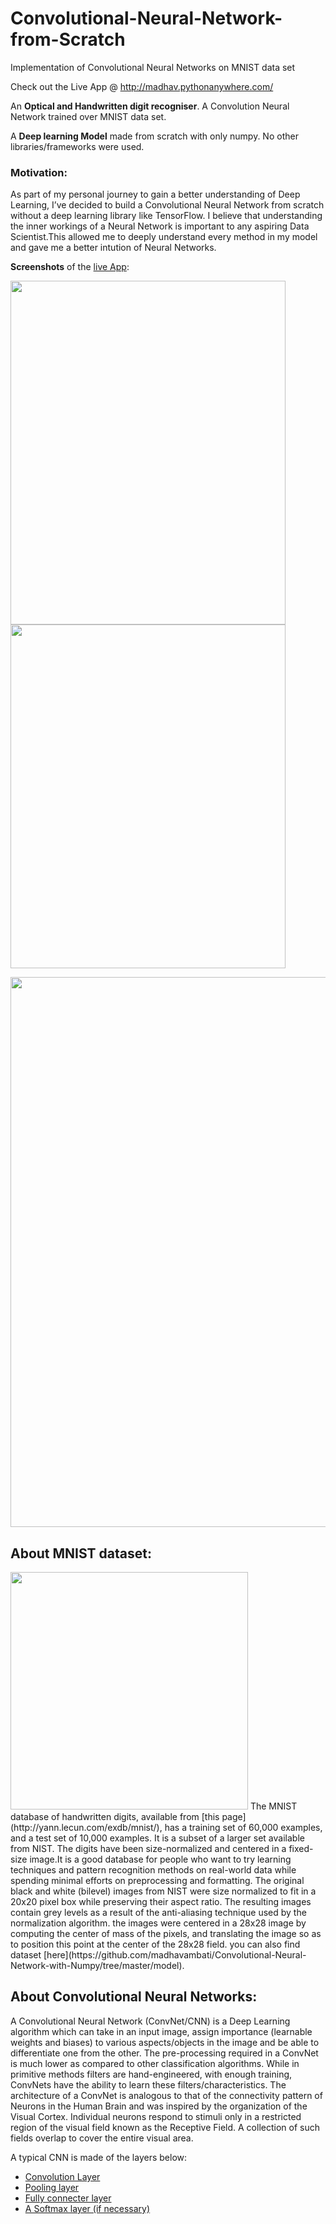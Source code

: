 # Convolutional-Neural-Network-from-Scratch
Implementation of Convolutional Neural Networks on MNIST data set 

Check out the Live App @ http://madhav.pythonanywhere.com/



An **Optical and Handwritten digit recogniser**. A Convolution Neural Network trained over MNIST data set. 

A **Deep learning Model** made from scratch with only numpy. No other libraries/frameworks were used. 

### Motivation:
As part of my personal journey to gain a better understanding of Deep Learning, I’ve decided to build a Convolutional Neural Network from scratch without a deep learning library like TensorFlow. I believe that understanding the inner workings of a Neural Network is important to any aspiring Data Scientist.This allowed me to deeply understand every method in my model and gave me a better intution of Neural Networks.

**Screenshots** of the [live App](http://madhav.pythonanywhere.com/):


<img src="https://user-images.githubusercontent.com/27866638/55739815-73978b00-5a47-11e9-8a81-f967ab9edf97.png" width = "440" height="550"><img src="https://user-images.githubusercontent.com/27866638/55740223-3da6d680-5a48-11e9-8614-d984f024afe3.png" width = "440" height="550">

<img src="https://user-images.githubusercontent.com/27866638/55741277-86f82580-5a4a-11e9-98a8-abcc085a0b9f.png" width = "880">


## About MNIST dataset:
<img src="https://user-images.githubusercontent.com/27866638/55741644-68465e80-5a4b-11e9-87ef-e161e1fc499e.jpeg" width = "380">
The MNIST database of handwritten digits, available from [this page](http://yann.lecun.com/exdb/mnist/), has a training set of 60,000 examples, and a test set of 10,000 examples. It is a subset of a larger set available from NIST. The digits have been size-normalized and centered in a fixed-size image.It is a good database for people who want to try learning techniques and pattern recognition methods on real-world data while spending minimal efforts on preprocessing and formatting. The original black and white (bilevel) images from NIST were size normalized to fit in a 20x20 pixel box while preserving their aspect ratio. The resulting images contain grey levels as a result of the anti-aliasing technique used by the normalization algorithm. the images were centered in a 28x28 image by computing the center of mass of the pixels, and translating the image so as to position this point at the center of the 28x28 field. you can also find dataset [here](https://github.com/madhavambati/Convolutional-Neural-Network-with-Numpy/tree/master/model).

## About Convolutional Neural Networks:
A Convolutional Neural Network (ConvNet/CNN) is a Deep Learning algorithm which can take in an input image, assign importance (learnable weights and biases) to various aspects/objects in the image and be able to differentiate one from the other. The pre-processing required in a ConvNet is much lower as compared to other classification algorithms. While in primitive methods filters are hand-engineered, with enough training, ConvNets have the ability to learn these filters/characteristics. The architecture of a ConvNet is analogous to that of the connectivity pattern of Neurons in the Human Brain and was inspired by the organization of the Visual Cortex. Individual neurons respond to stimuli only in a restricted region of the visual field known as the Receptive Field. A collection of such fields overlap to cover the entire visual area.

A typical CNN is made of the layers below:
- [Convolution Layer]()
- [Pooling layer]()
- [Fully connecter layer]()
- [A Softmax layer (if necessary)]()


